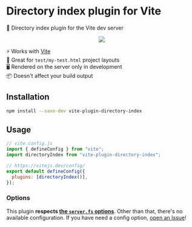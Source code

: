 # Directory index plugin for Vite

📂 Directory index plugin for the Vite dev server

<p align=center>
  <img src="https://i.imgur.com/vhzjfm3.png">
</p>

⚡ Works with [Vite] \
📂 Great for `test/my-test.html` project layouts \
🖥️ Rendered on the server only in development \
📦 Doesn't affect your build output

## Installation

```sh
npm install --save-dev vite-plugin-directory-index
```

## Usage

```js
// vite.config.js
import { defineConfig } from "vite";
import directoryIndex from "vite-plugin-directory-index";

// https://vitejs.dev/config/
export default defineConfig({
  plugins: [directoryIndex()],
});
```

### Options

This plugin **respects [the `server.fs` options]**. Other than that, there's no available configuration. If you have need a config option, [open an Issue]!

[Vite]: https://vitejs.dev/
[the `server.fs` options]: https://vitejs.dev/config/server-options.html#server-fs-strict
[open an issue]: https://github.com/jcbhmr/vite-plugin-directory-index/issues

